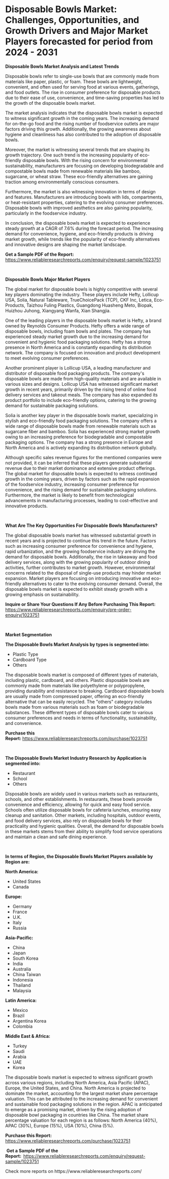 <p><h1>Disposable Bowls Market: Challenges, Opportunities, and Growth Drivers and Major Market Players forecasted for period from 2024 - 2031</h1></p><p><strong>Disposable Bowls Market Analysis and Latest Trends</strong></p>
<p><p>Disposable bowls refer to single-use bowls that are commonly made from materials like paper, plastic, or foam. These bowls are lightweight, convenient, and often used for serving food at various events, gatherings, and food outlets. The rise in consumer preference for disposable products due to their ease of use, convenience, and time-saving properties has led to the growth of the disposable bowls market.</p><p>The market analysis indicates that the disposable bowls market is expected to witness significant growth in the coming years. The increasing demand for on-the-go food and the rising number of foodservice outlets are major factors driving this growth. Additionally, the growing awareness about hygiene and cleanliness has also contributed to the adoption of disposable bowls.</p><p>Moreover, the market is witnessing several trends that are shaping its growth trajectory. One such trend is the increasing popularity of eco-friendly disposable bowls. With the rising concern for environmental sustainability, manufacturers are focusing on developing biodegradable and compostable bowls made from renewable materials like bamboo, sugarcane, or wheat straw. These eco-friendly alternatives are gaining traction among environmentally conscious consumers.</p><p>Furthermore, the market is also witnessing innovation in terms of design and features. Manufacturers are introducing bowls with lids, compartments, or heat-resistant properties, catering to the evolving consumer preferences. Disposable bowls with improved aesthetics are also gaining popularity, particularly in the foodservice industry.</p><p>In conclusion, the disposable bowls market is expected to experience steady growth at a CAGR of 7.6% during the forecast period. The increasing demand for convenience, hygiene, and eco-friendly products is driving market growth, while trends like the popularity of eco-friendly alternatives and innovative designs are shaping the market landscape.</p></p>
<p><strong>Get a Sample PDF of the Report:&nbsp;</strong> <a href="https://www.reliableresearchreports.com/enquiry/request-sample/1023751">https://www.reliableresearchreports.com/enquiry/request-sample/1023751</a></p>
<p>&nbsp;</p>
<p><strong>Disposable Bowls Major Market Players</strong></p>
<p><p>The global market for disposable bowls is highly competitive with several key players dominating the industry. These players include Hefty, Lollicup USA, Solia, Natural Tableware, TrueChoicePack (TCP), CKF Inc, Letica, Eco-Products, Taizhou Fuling Plastics, Guangdong Huasheng Meto, Biopak, Huizhou Juhong, Xiangyang Wanfa, Xian Shangjia.</p><p>One of the leading players in the disposable bowls market is Hefty, a brand owned by Reynolds Consumer Products. Hefty offers a wide range of disposable bowls, including foam bowls and plates. The company has experienced steady market growth due to the increasing demand for convenient and hygienic food packaging solutions. Hefty has a strong presence in North America and is constantly expanding its distribution network. The company is focused on innovation and product development to meet evolving consumer preferences.</p><p>Another prominent player is Lollicup USA, a leading manufacturer and distributor of disposable food packaging products. The company's disposable bowls are made from high-quality materials and are available in various sizes and designs. Lollicup USA has witnessed significant market growth in recent years, primarily driven by the rising trend of online food delivery services and takeout meals. The company has also expanded its product portfolio to include eco-friendly options, catering to the growing demand for sustainable packaging solutions.</p><p>Solia is another key player in the disposable bowls market, specializing in stylish and eco-friendly food packaging solutions. The company offers a wide range of disposable bowls made from renewable materials such as sugarcane fiber and bamboo. Solia has experienced strong market growth owing to an increasing preference for biodegradable and compostable packaging options. The company has a strong presence in Europe and North America and is actively expanding its distribution network globally.</p><p>Although specific sales revenue figures for the mentioned companies were not provided, it can be inferred that these players generate substantial revenue due to their market dominance and extensive product offerings. The global market for disposable bowls is expected to witness continued growth in the coming years, driven by factors such as the rapid expansion of the foodservice industry, increasing consumer preference for convenience, and the rising demand for sustainable packaging solutions. Furthermore, the market is likely to benefit from technological advancements in manufacturing processes, leading to cost-effective and innovative products.</p></p>
<p>&nbsp;</p>
<p><strong>What Are The Key Opportunities For Disposable Bowls Manufacturers?</strong></p>
<p><p>The global disposable bowls market has witnessed substantial growth in recent years and is projected to continue this trend in the future. Factors such as increasing consumer preference for convenience and hygiene, rapid urbanization, and the growing foodservice industry are driving the demand for disposable bowls. Additionally, the rise in takeaway and food delivery services, along with the growing popularity of outdoor dining activities, further contributes to market growth. However, environmental concerns related to the disposal of single-use products may hinder market expansion. Market players are focusing on introducing innovative and eco-friendly alternatives to cater to the evolving consumer demand. Overall, the disposable bowls market is expected to exhibit steady growth with a growing emphasis on sustainability.</p></p>
<p><strong>Inquire or Share Your Questions If Any Before Purchasing This Report:</strong> <a href="https://www.reliableresearchreports.com/enquiry/pre-order-enquiry/1023751">https://www.reliableresearchreports.com/enquiry/pre-order-enquiry/1023751</a></p>
<p>&nbsp;</p>
<p><strong>Market Segmentation</strong></p>
<p><strong>The Disposable Bowls Market Analysis by types is segmented into:</strong></p>
<p><ul><li>Plastic Type</li><li>Cardboard Type</li><li>Others</li></ul></p>
<p><p>The disposable bowls market is composed of different types of materials, including plastic, cardboard, and others. Plastic disposable bowls are commonly made from materials like polyethylene or polypropylene, providing durability and resistance to breaking. Cardboard disposable bowls are usually made from compressed paper, offering an eco-friendly alternative that can be easily recycled. The "others" category includes bowls made from various materials such as foam or biodegradable substances. These different types of disposable bowls cater to various consumer preferences and needs in terms of functionality, sustainability, and convenience.</p></p>
<p><strong>Purchase this Report:&nbsp;</strong><a href="https://www.reliableresearchreports.com/purchase/1023751">https://www.reliableresearchreports.com/purchase/1023751</a></p>
<p>&nbsp;</p>
<p><strong>The Disposable Bowls Market Industry Research by Application is segmented into:</strong></p>
<p><ul><li>Restaurant</li><li>School</li><li>Others</li></ul></p>
<p><p>Disposable bowls are widely used in various markets such as restaurants, schools, and other establishments. In restaurants, these bowls provide convenience and efficiency, allowing for quick and easy food service. Schools often utilize disposable bowls for cafeteria lunches, ensuring easy cleanup and sanitation. Other markets, including hospitals, outdoor events, and food delivery services, also rely on disposable bowls for their practicality and hygienic qualities. Overall, the demand for disposable bowls in these markets stems from their ability to simplify food service operations and maintain a clean and safe dining experience.</p></p>
<p>&nbsp;</p>
<p><strong>In terms of Region, the Disposable Bowls Market Players available by Region are:</strong></p>
<p>
    <p> <strong> North America: </strong>
        <ul>
            <li>United States</li>
            <li>Canada</li>
        </ul>
        </p> 
    <p> <strong> Europe: </strong>
        <ul>
            <li>Germany</li>
            <li>France</li>
            <li>U.K.</li>
            <li>Italy</li>
            <li>Russia</li>
        </ul>
        </p> 
    <p> <strong> Asia-Pacific: </strong>
        <ul>
            <li>China</li>
            <li>Japan</li>
            <li>South Korea</li>
            <li>India</li>
            <li>Australia</li>
            <li>China Taiwan</li>
            <li>Indonesia</li>
            <li>Thailand</li>
            <li>Malaysia</li>
        </ul>
        </p> 
    <p> <strong> Latin America: </strong>
        <ul>
            <li>Mexico</li>
            <li>Brazil</li>
            <li>Argentina Korea</li>
            <li>Colombia</li>
        </ul>
        </p> 
    <p> <strong> Middle East & Africa: </strong>
        <ul>
            <li>Turkey</li>
            <li>Saudi</li>
            <li>Arabia</li>
            <li>UAE</li>
            <li>Korea</li>
        </ul>
    </p>
    </p>
<p><p>The disposable bowls market is expected to witness significant growth across various regions, including North America, Asia Pacific (APAC), Europe, the United States, and China. North America is projected to dominate the market, accounting for the largest market share percentage valuation. This can be attributed to the increasing demand for convenient and sustainable food packaging solutions in the region. APAC is anticipated to emerge as a promising market, driven by the rising adoption of disposable bowl packaging in countries like China. The market share percentage valuation for each region is as follows: North America (40%), APAC (30%), Europe (15%), USA (10%), China (5%).</p></p>
<p><strong>Purchase this Report: </strong><a href="https://www.reliableresearchreports.com/purchase/1023751">https://www.reliableresearchreports.com/purchase/1023751</a></p>
<p>&nbsp;<strong>Get a Sample PDF of the Report:&nbsp;&nbsp;</strong><a href="https://www.reliableresearchreports.com/enquiry/request-sample/1023751">https://www.reliableresearchreports.com/enquiry/request-sample/1023751</a></p>
<p><strong></strong></p>
<p>Check more reports on https://www.reliableresearchreports.com/</p>